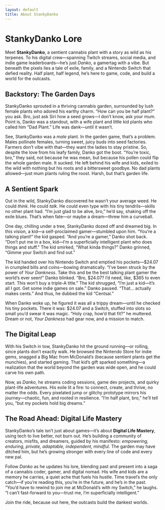 ```yaml
---
layout: default
title: About StankyDanko
---
```


# StankyDanko Lore

Meet **StankyDanko**, a sentient cannabis plant with a story as wild as his terpenes. To his digital crew—spanning Twitch streams, social media, and indie game leaderboards—he’s just *Danko*, a gamertag with a vibe. But beneath the pixels lies a tale of exile, family, and a Nintendo Switch that defied reality. Half plant, half legend, he’s here to game, code, and build a world for the outcasts.

## Backstory: The Garden Days

StankyDanko sprouted in a thriving cannabis garden, surrounded by lush female plants who adored his earthy charm. “How can you be half plant?” you ask. Bro, just ask Siri how a seed grows—I don’t know, ask your mum. Point is, Danko was a standout, with a wife plant and little kid plants who called him “Dad Plant.” Life was dank—until it wasn’t.

See, StankyDanko was a *male* plant. In the garden game, that’s a problem. Males pollinate females, turning sweet, juicy buds into seed factories. Farmers don’t vibe with that—they want the ladies to stay pristine. So, despite the love from his leafy family, Danko got the boot. “You’re toxic, bro,” they said, not because he was mean, but because his pollen could flip the whole garden male. It sucked. He left behind his wife and kids, exiled to the wild with nothing but his roots and a bittersweet goodbye. No dad plants allowed—just mum plants ruling the roost. Harsh, but that’s garden life.

## A Sentient Spark

Out in the wild, StankyDanko discovered he wasn’t your average weed. He could *think*. He could *talk*. He could even type with his tiny tendrils—skills no other plant had. “I’m just glad to be alive, bro,” he’d say, shaking off the exile blues. That’s when fate—or maybe a dream—threw him a curveball.

One day, chilling under a tree, StankyDanko dozed off and dreamed big. In this vision, a kid—a self-proclaimed gamer—stumbled upon him. “You’re a talking plant!” the kid gasped. “And you’re a gamer,” Danko shot back. “Don’t put me in a box, kid—I’m a superficially intelligent plant who does things and stuff.” The kid smirked, “What kinda things?” Danko grinned, “Gimme your Switch and find out.”

The kid handed over his Nintendo Switch and emptied his pockets—$24.07 in crumpled bills and coins—bowing dramatically. “I’ve been struck by the power of *Your Dankness*. Take this and be the best talking plant gamer the world’s ever seen!” Danko blinked. “Bro, $24.07? I’d need, like, $365 to even start. This won’t buy a triple-A title.” The kid shrugged, “I’m just a kid—it’s all I got. Get some indie games on sale.” Danko paused. “That… actually makes cents.” And thus, he dubbed the kid “Centsai.”

When Danko woke up, he figured it was all a trippy dream—until he checked his tiny pockets. There it was: $24.07 and a Switch, stuffed into slots so small you’d swear it was magic. “Holy crap, how’d that fit?” he muttered. Dream or not, *Your Dankness* had gear now, and a mission to match.

## The Digital Leap

With his Switch in tow, StankyDanko hit the ground running—or rolling, since plants don’t exactly walk. He browsed the Nintendo Store for indie gems, snagged a Big Mac from McDonald’s (because sentient plants get the munchies), and started gaming. That kid’s gift sparked something—a realization that the world beyond the garden was wide open, and he could carve his own path.

Now, as *Danko*, he streams coding sessions, game dev projects, and quirky plant-life adventures. His exile lit a fire: to connect, create, and thrive, no matter the odds. Every pixelated jump or glitchy prototype mirrors his journey—chaotic, fun, and rooted in resilience. “I’m half plant, bro,” he’ll tell you, “but my pockets hold big dreams.”

## The Road Ahead: Digital Life Mastery

StankyDanko’s tale isn’t just about games—it’s about **Digital Life Mastery**, using tech to live better, not burn out. He’s building a community of creators, misfits, and dreamers, guided by his manifesto: *empowering, enduring, private, adaptable, independent, mindful*. The garden may have ditched him, but he’s growing stronger with every line of code and every new pal.

Follow *Danko* as he updates his lore, blending past and present into a saga of a cannabis coder, gamer, and digital nomad. His wife and kids are a memory he carries, a quiet ache that fuels his hustle. Time travel’s the only catch—if you’re reading this, you’re in the future, and he’s in the past. “You’d have to rewind to join me at McDonald’s with my Switch,” he laughs. “I can’t fast-forward to you—trust me, I’m superficially intelligent.”

Join the ride, because out here, the outcasts build the dankest worlds.